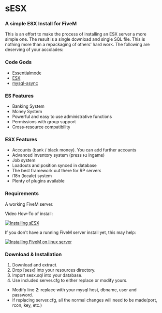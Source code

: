 # sESX
### A simple ESX Install for FiveM

This is an effort to make the process of installing an ESX server a more simple one.  The result is a single download and single SQL file.  This is nothing more than a repackaging of others' hard work.  The following are deserving of your accolades:

### Code Gods
- [Essentialmode](https://github.com/kanersps/essentialmode)
- [ESX](https://github.com/ESX-Org)
- [mysql-async](https://github.com/brouznouf/fivem-mysql-async)

### ES Features
- Banking System
- Money System
- Powerful and easy to use administrative functions
- Permissions with group support
- Cross-resource compatibility

### ESX Features
- Accounts (bank / black money). You can add further accounts
- Advanced inventory system (press `F2` ingame)
- Job system
- Loadouts and position synced in database
- The best framework out there for RP servers
- i18n (locale) system
- Plenty of plugins available

### Requirements
A working FiveM server.

Video How-To of install:

[![Installing sESX](http://schw.im/sesx/assets/sESX_install_howdo.png)](https://www.youtube.com/watch?v=YLv2B8y6sJ4)


If you don't have a running FiveM server install yet, this may help:

[![Installing FiveM on linux server](http://schw.im/sesx/assets/fivem_install_howdo.png)](https://www.youtube.com/watch?v=9RJUXCV9V94)

### Download & Installation

1. Download and extract.
2. Drop [sesx] into your resources directory.
3. Import sesx.sql into your database.
4. Use included server.cfg to either replace or modify yours.
* Modify line 2: replace with your mysql host, dbname, user and password.
* If replacing server.cfg, all the normal changes will need to be made(port, rcon, key, etc.)
 
